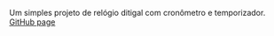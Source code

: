 Um simples projeto de relógio ditigal com cronômetro e temporizador. <br>
<a href="http://127.0.0.1:5500/index.html" target="_blank">GitHub page</a>
